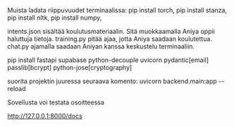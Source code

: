 Muista ladata riippuvuudet terminaalissa:
pip install torch,
pip install stanza,
pip install nltk,
pip install numpy,

intents.json sisältää koulutusmateriaalin. Sitä muokkaamalla Aniya oppii haluttuja tietoja.
training.py pitää ajaa, jotta Aniya saadaan koulutettua.
chat.py ajamalla saadaan Aniyan kanssa keskustelu terminaaliin.


pip install fastapi supabase python-decouple uvicorn pydantic[email] passlib[bcrypt] python-jose[cryptography]

suorita projektin juuressa seuraava komento:
uvicorn backend.main:app --reload

Sovellusta voi testata osoitteessa

http://127.0.0.1:8000/docs